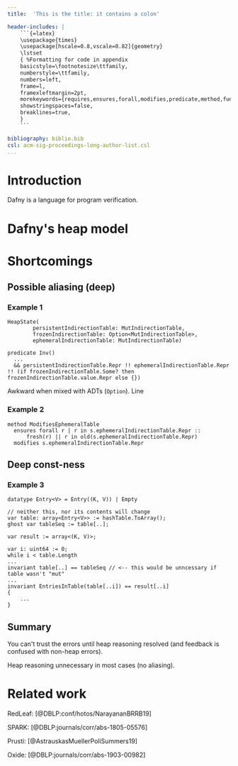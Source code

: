 ```yaml
---
title:  'This is the title: it contains a colon'

header-includes: |
    ```{=latex}
    \usepackage{times}
    \usepackage[hscale=0.8,vscale=0.82]{geometry}
    \lstset
    { %Formatting for code in appendix
    basicstyle=\footnotesize\ttfamily,
    numberstyle=\ttfamily,
    numbers=left,
    frame=l,
    framexleftmargin=2pt,
    morekeywords={requires,ensures,forall,modifies,predicate,method,function},
    showstringspaces=false,
    breaklines=true,
    }
    ```

bibliography: biblio.bib
csl: acm-sig-proceedings-long-author-list.csl
...
```


# Introduction

Dafny is a language for program verification.

# Dafny's heap model

# Shortcomings

## Possible aliasing (deep)

### Example 1

```
HeapState(
        persistentIndirectionTable: MutIndirectionTable,
        frozenIndirectionTable: Option<MutIndirectionTable>,
        ephemeralIndirectionTable: MutIndirectionTable)

predicate Inv()
  ...
  && persistentIndirectionTable.Repr !! ephemeralIndirectionTable.Repr !! (if frozenIndirectionTable.Some? then frozenIndirectionTable.value.Repr else {})
```

Awkward when mixed with ADTs (`Option`). Line 



### Example 2

```
method ModifiesEphemeralTable
  ensures forall r | r in s.ephemeralIndirectionTable.Repr ::
      fresh(r) || r in old(s.ephemeralIndirectionTable.Repr)
  modifies s.ephemeralIndirectionTable.Repr
```

## Deep const-ness

### Example 3

```
datatype Entry<V> = Entry((K, V)) | Empty

// neither this, nor its contents will change
var table: array<Entry<V>> := hashTable.ToArray();
ghost var tableSeq := table[..];

var result := array<(K, V)>;

var i: uint64 := 0;
while i < table.Length
...
invariant table[..] == tableSeq // <-- this would be unncessary if table wasn't "mut"
...
invariant EntriesInTable(table[..i]) == result[..i]
{
	...
}
```





## Summary

You can't trust the errors until heap reasoning resolved (and feedback is confused with non-heap errors).

Heap reasoning unnecessary in most cases (no aliasing).

# Related work

RedLeaf: [@DBLP:conf/hotos/NarayananBRRB19]

SPARK: [@DBLP:journals/corr/abs-1805-05576]

Prusti: [@AstrauskasMuellerPoliSummers19]

Oxide: [@DBLP:journals/corr/abs-1903-00982]